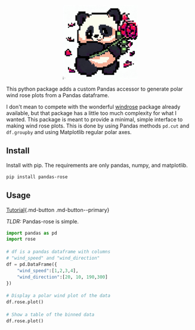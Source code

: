 <div align=center>

<img src="https://raw.githubusercontent.com/blaylockbk/pandas-rose/main/images/pandas-rose.png" title="Bing Image Creator: Cartoon chunky panda hugging rose in the wind pixel art " width=200>

</div>

This python package adds a custom Pandas accessor to generate polar wind rose plots from a Pandas dataframe.

I don't mean to compete with the wonderful [windrose](https://github.com/python-windrose/windrose) package already available, but that package has a little too much complexity for what I wanted. This package is meant to provide a minimal, simple interface to making wind rose plots. This is done by using Pandas methods `pd.cut` and `df.groupby` and using Matplotlib regular polar axes.

## Install

Install with pip. The requirements are only pandas, numpy, and matplotlib.

```bash
pip install pandas-rose
```

## Usage

[Tutorial](./tutorial.ipynb){.md-button .md-button--primary}

_TLDR:_ Pandas-rose is simple.

```python
import pandas as pd
import rose

# df is a pandas dataframe with columns
# "wind_speed" and "wind_direction"
df = pd.DataFrame({
    "wind_speed":[1,2,3,4],
    "wind_direction":[20, 10, 190,300]
})

# Display a polar wind plot of the data
df.rose.plot()

# Show a table of the binned data
df.rose.plot()
```

